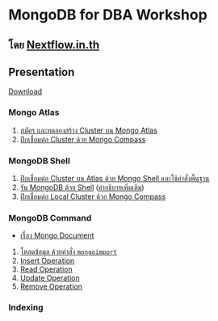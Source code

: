 # MongoDB for DBA Workshop

## โดย [Nextflow.in.th](https://www.nextflow.in.th)

## Presentation

[Download]()

### Mongo Atlas

1. [สมัคร และทดลองสร้าง Cluster บน Mongo Atlas](atlas-create-cluster-free.md)
2. [ฝึกเชื่อมต่อ Cluster ด้วย Mongo Compass](compass-connect-example-cluster.md)

### MongoDB Shell

1. [ฝึกเชื่อมต่อ Cluster บน Atlas ด้วย Mongo Shell และใช้คำสั่งพื้นฐาน](mongo-shell-connect-example-cluster)
2. [รัน MongoDB ด้วย Shell](connect-mongodb-with-shell.md) ([คำอธิบายเพิ่มเติม](mongod-command.md))
3. [ฝึกเชื่อมต่อ Local Cluster ด้วย Mongo Compass](compass-connect-localhost-cluster.md)

### MongoDB Command

- [เรื่อง Mongo Document](mongod-document.md)

1. [โหลดข้อมูล ด้วยคำสั่ง `mongoimport`](mongo-import.md)
2. [Insert Operation](mongo-operation-insert.md)
3. [Read Operation](mongo-operation-read.md)
4. [Update Operation](mongo-operation-update.md)
5. [Remove Operation](mongo-operation-remove.md)


### Indexing 